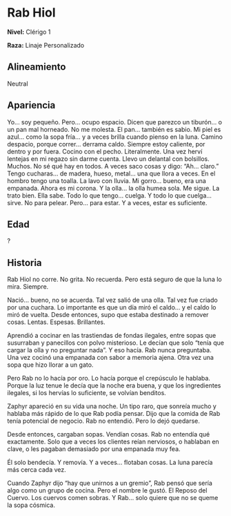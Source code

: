 # Rab Hiol

**Nivel:** Clérigo 1

**Raza:** Linaje Personalizado

## Alineamiento
Neutral

## Apariencia
Yo... soy pequeño. Pero... ocupo espacio. Dicen que parezco un tiburón... o un pan mal horneado. No me molesta. El pan... también es sabio. Mi piel es azul... como la sopa fría... y a veces brilla cuando pienso en la luna. Camino despacio, porque correr... derrama caldo. Siempre estoy caliente, por dentro y por fuera. Cocino con el pecho. Literalmente. Una vez herví lentejas en mi regazo sin darme cuenta.  Llevo un delantal con bolsillos. Muchos. No sé qué hay en todos. A veces saco cosas y digo: “Ah... claro.” Tengo cucharas... de madera, hueso, metal... una que llora a veces. En el hombro tengo una toalla. La lavo con lluvia. Mi gorro... bueno, era una empanada. Ahora es mi corona. Y la olla... la olla humea sola. Me sigue. La trato bien. Ella sabe. Todo lo que tengo... cuelga. Y todo lo que cuelga... sirve. No para pelear. Pero... para estar. Y a veces, estar es suficiente.

## Edad
?

## Historia
Rab Hiol no corre. No grita. No recuerda.
Pero está seguro de que la luna lo mira. Siempre.

Nació… bueno, no se acuerda. Tal vez salió de una olla. Tal vez fue criado por una cuchara. Lo importante es que un día miró el caldo… y el caldo lo miró de vuelta.
Desde entonces, supo que estaba destinado a remover cosas. Lentas. Espesas. Brillantes.

Aprendió a cocinar en las trastiendas de fondas ilegales, entre sopas que susurraban y panecillos con polvo misterioso. Le decían que solo “tenía que cargar la olla y no preguntar nada”. Y eso hacía. Rab nunca preguntaba.
Una vez cocinó una empanada con sabor a memoria ajena. Otra vez una sopa que hizo llorar a un gato.

Pero Rab no lo hacía por oro. Lo hacía porque el crepúsculo le hablaba. Porque la luz tenue le decía que la noche era buena, y que los ingredientes ilegales, si los hervías lo suficiente, se volvían benditos.

Zaphyr apareció en su vida una noche. Un tipo raro, que sonreía mucho y hablaba más rápido de lo que Rab podía pensar. Dijo que la comida de Rab tenía potencial de negocio. Rab no entendió. Pero lo dejó quedarse.

Desde entonces, cargaban sopas. Vendían cosas. Rab no entendía qué exactamente. Solo que a veces los clientes reían nerviosos, o hablaban en clave, o les pagaban demasiado por una empanada muy fea.

Él solo bendecía.
Y removía.
Y a veces… flotaban cosas.
La luna parecía más cerca cada vez.

Cuando Zaphyr dijo “hay que unirnos a un gremio”, Rab pensó que sería algo como un grupo de cocina. Pero el nombre le gustó.
El Reposo del Cuervo.
Los cuervos comen sobras.
Y Rab… solo quiere que no se queme la sopa cósmica.

